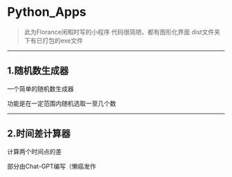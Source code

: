 # Python_Apps

> 此为Florance闲暇时写的小程序
> 代码很简陋，都有图形化界面
> dist文件夹下有已打包的exe文件

---
## 1.随机数生成器

一个简单的随机数生成器

功能是在一定范围内随机选取一至几个数

---

## 2.时间差计算器

计算两个时间点的差

部分由Chat-GPT编写（懒癌发作
